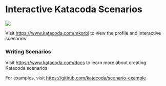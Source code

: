 # Interactive Katacoda Scenarios

[![](http://shields.katacoda.com/katacoda/mkorbi/count.svg)](https://www.katacoda.com/mkorbi "Get your profile on Katacoda.com")

Visit https://www.katacoda.com/mkorbi to view the profile and interactive scenarios

### Writing Scenarios
Visit https://www.katacoda.com/docs to learn more about creating Katacoda scenarios

For examples, visit https://github.com/katacoda/scenario-example
